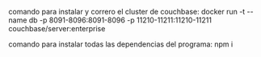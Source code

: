 comando para instalar y correro el cluster de couchbase: docker run -t --name db -p 8091-8096:8091-8096 -p 11210-11211:11210-11211 couchbase/server:enterprise

comando para instalar todas las dependencias del programa: npm i
